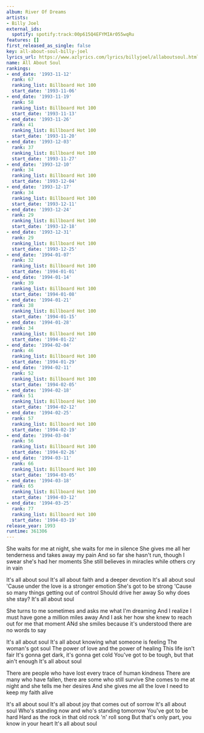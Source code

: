 ```yaml
---
album: River Of Dreams
artists:
- Billy Joel
external_ids:
  spotify: spotify:track:00p615Q4EFYMIAr055wqRu
features: []
first_released_as_single: false
key: all-about-soul-billy-joel
lyrics_url: https://www.azlyrics.com/lyrics/billyjoel/allaboutsoul.html
name: All About Soul
rankings:
- end_date: '1993-11-12'
  rank: 67
  ranking_list: Billboard Hot 100
  start_date: '1993-11-06'
- end_date: '1993-11-19'
  rank: 58
  ranking_list: Billboard Hot 100
  start_date: '1993-11-13'
- end_date: '1993-11-26'
  rank: 41
  ranking_list: Billboard Hot 100
  start_date: '1993-11-20'
- end_date: '1993-12-03'
  rank: 37
  ranking_list: Billboard Hot 100
  start_date: '1993-11-27'
- end_date: '1993-12-10'
  rank: 34
  ranking_list: Billboard Hot 100
  start_date: '1993-12-04'
- end_date: '1993-12-17'
  rank: 34
  ranking_list: Billboard Hot 100
  start_date: '1993-12-11'
- end_date: '1993-12-24'
  rank: 29
  ranking_list: Billboard Hot 100
  start_date: '1993-12-18'
- end_date: '1993-12-31'
  rank: 29
  ranking_list: Billboard Hot 100
  start_date: '1993-12-25'
- end_date: '1994-01-07'
  rank: 32
  ranking_list: Billboard Hot 100
  start_date: '1994-01-01'
- end_date: '1994-01-14'
  rank: 39
  ranking_list: Billboard Hot 100
  start_date: '1994-01-08'
- end_date: '1994-01-21'
  rank: 38
  ranking_list: Billboard Hot 100
  start_date: '1994-01-15'
- end_date: '1994-01-28'
  rank: 34
  ranking_list: Billboard Hot 100
  start_date: '1994-01-22'
- end_date: '1994-02-04'
  rank: 46
  ranking_list: Billboard Hot 100
  start_date: '1994-01-29'
- end_date: '1994-02-11'
  rank: 52
  ranking_list: Billboard Hot 100
  start_date: '1994-02-05'
- end_date: '1994-02-18'
  rank: 51
  ranking_list: Billboard Hot 100
  start_date: '1994-02-12'
- end_date: '1994-02-25'
  rank: 57
  ranking_list: Billboard Hot 100
  start_date: '1994-02-19'
- end_date: '1994-03-04'
  rank: 56
  ranking_list: Billboard Hot 100
  start_date: '1994-02-26'
- end_date: '1994-03-11'
  rank: 66
  ranking_list: Billboard Hot 100
  start_date: '1994-03-05'
- end_date: '1994-03-18'
  rank: 65
  ranking_list: Billboard Hot 100
  start_date: '1994-03-12'
- end_date: '1994-03-25'
  rank: 77
  ranking_list: Billboard Hot 100
  start_date: '1994-03-19'
release_year: 1993
runtime: 361306
---
```

She waits for me at night, she waits for me in silence
She gives me all her tenderness and takes away my pain
And so far she hasn't run, though I swear she's had her moments
She still believes in miracles while others cry in vain

It's all about soul
It's all about faith and a deeper devotion
It's all about soul
'Cause under the love is a stronger emotion
She's got to be strong
'Cause so many things getting out of control
Should drive her away
So why does she stay?
It's all about soul

She turns to me sometimes and asks me what I'm dreaming
And I realize I must have gone a million miles away
And I ask her how she knew to reach out for me that moment
ANd she smiles because it's understood there are no words to say

It's all about soul
It's all about knowing what someone is feeling
The woman's got soul
The power of love and the power of healing
This life isn't fair
It's gonna get dark, it's gonna get cold
You've got to be tough, but that ain't enough
It's all about soul

There are people who have lost every trace of human kindness
There are many who have fallen, there are some who still survive
She comes to me at night and she tells me her desires
And she gives me all the love I need to keep my faith alive

It's all about soul
It's all about joy that comes out of sorrow
It's all about soul
Who's standing now and who's standing tomorrow
You've got to be hard
Hard as the rock in that old rock 'n' roll song
But that's only part, you know in your heart
It's all about soul
